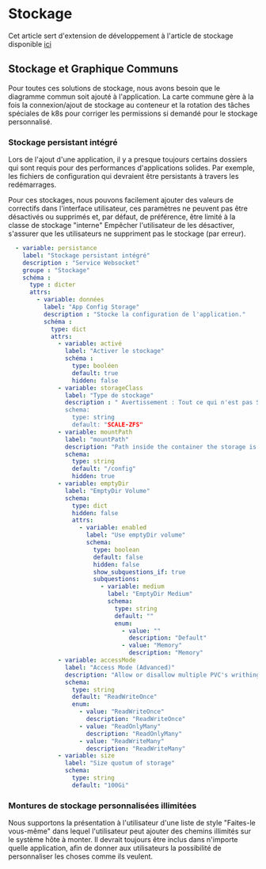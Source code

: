 # Stockage

Cet article sert d'extension de développement à l'article de stockage disponible [ici](https://wiki.truecharts.org/general/storage/)

## Stockage et Graphique Communs

Pour toutes ces solutions de stockage, nous avons besoin que le diagramme commun soit ajouté à l'application. La carte commune gère à la fois la connexion/ajout de stockage au conteneur et la rotation des tâches spéciales de k8s pour corriger les permissions si demandé pour le stockage personnalisé.

### Stockage persistant intégré

Lors de l'ajout d'une application, il y a presque toujours certains dossiers qui sont requis pour des performances d'applications solides. Par exemple, les fichiers de configuration qui devraient être persistants à travers les redémarrages.

Pour ces stockages, nous pouvons facilement ajouter des valeurs de correctifs dans l'interface utilisateur, ces paramètres ne peuvent pas être désactivés ou supprimés et, par défaut, de préférence, être limité à la classe de stockage "interne" Empêcher l'utilisateur de les désactiver, s'assurer que les utilisateurs ne suppriment pas le stockage (par erreur).

```yaml
  - variable: persistance
    label: "Stockage persistant intégré"
    description : "Service Websocket"
    groupe : "Stockage"
    schéma :
      type : dicter
      attrs:
        - variable: données
          label: "App Config Storage"
          description : "Stocke la configuration de l'application."
          schéma :
            type: dict
            attrs:
              - variable: activé
                label: "Activer le stockage"
                schéma :
                  type: booléen
                  default: true
                  hidden: false
              - variable: storageClass
                label: "Type de stockage"
                description : " Avertissement : Tout ce qui n'est pas SCALE-ZFS cassera l'annulation! !
                schema:
                  type: string
                  default: "SCALE-ZFS"
              - variable: mountPath
                label: "mountPath"
                description: "Path inside the container the storage is mounted"
                schema:
                  type: string
                  default: "/config"
                  hidden: true
              - variable: emptyDir
                label: "EmptyDir Volume"
                schema:
                  type: dict
                  hidden: false
                  attrs:
                    - variable: enabled
                      label: "Use emptyDir volume"
                      schema:
                        type: boolean
                        default: false
                        hidden: false
                        show_subquestions_if: true
                        subquestions:
                          - variable: medium
                            label: "EmptyDir Medium"
                            schema:
                              type: string
                              default: ""
                              enum:
                                - value: ""
                                  description: "Default"
                                - value: "Memory"
                                  description: "Memory"
              - variable: accessMode
                label: "Access Mode (Advanced)"
                description: "Allow or disallow multiple PVC's writhing to the same PVC"
                schema:
                  type: string
                  default: "ReadWriteOnce"
                  enum:
                    - value: "ReadWriteOnce"
                      description: "ReadWriteOnce"
                    - value: "ReadOnlyMany"
                      description: "ReadOnlyMany"
                    - value: "ReadWriteMany"
                      description: "ReadWriteMany"
              - variable: size
                label: "Size quotum of storage"
                schema:
                  type: string
                  default: "100Gi"
```

### Montures de stockage personnalisées illimitées

Nous supportons la présentation à l'utilisateur d'une liste de style "Faites-le vous-même" dans lequel l'utilisateur peut ajouter des chemins illimités sur le système hôte à monter. Il devrait toujours être inclus dans n'importe quelle application, afin de donner aux utilisateurs la possibilité de personnaliser les choses comme ils veulent.
